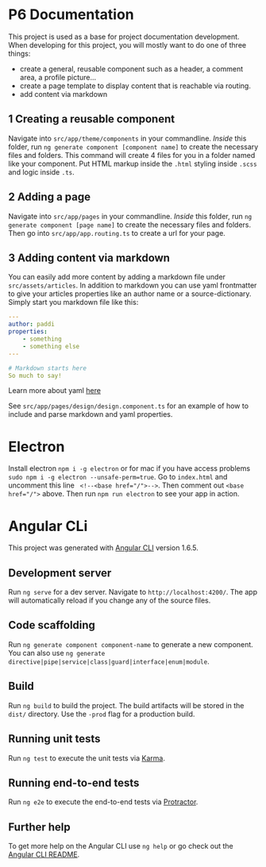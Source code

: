 # P6 Documentation

This project is used as a base for project documentation development. 
When developing for this project, you will mostly want to do one of three things:
* create a general, reusable component such as a header, a comment area, a profile picture...
* create a page template to display content that is reachable via routing.
* add content via markdown

## 1 Creating a reusable component
Navigate into `src/app/theme/components` in your commandline. *Inside* this folder, run `ng generate component [component name]` to create the necessary files and folders. This command will create 4 files for you in a folder named like your component. Put HTML markup inside the `.html` styling inside `.scss` and logic inside `.ts`.

## 2 Adding a page
Navigate into `src/app/pages` in your commandline. *Inside* this folder, run `ng generate component [page name]` to create the necessary files and folders. Then go into `src/app/app.routing.ts` to create a url for your page.


## 3 Adding content via markdown
You can easily add more content by adding a markdown file under `src/assets/articles`. In addition to markdown you can use yaml frontmatter to give your articles properties like an author name or a source-dictionary.
Simply start you markdown file like this: 
```yaml
---
author: paddi
properties:
    - something
    - something else
---

# Markdown starts here
So much to say!
```
Learn more about yaml [here](https://learnxinyminutes.com/docs/de-de/yaml-de/)

See `src/app/pages/design/design.component.ts` for an example of how to include and parse markdown and yaml properties.

# Electron

Install electron `npm i -g electron` or for mac if you have access problems `sudo npm i -g electron --unsafe-perm=true`.
Go to `index.html` and uncomment this line `  <!--<base href="/">--> `. Then comment out `<base href="/">` above.
Then run `npm run electron` to see your app in action. 

# Angular CLi

This project was generated with [Angular CLI](https://github.com/angular/angular-cli) version 1.6.5.

## Development server

Run `ng serve` for a dev server. Navigate to `http://localhost:4200/`. The app will automatically reload if you change any of the source files.

## Code scaffolding

Run `ng generate component component-name` to generate a new component. You can also use `ng generate directive|pipe|service|class|guard|interface|enum|module`.

## Build

Run `ng build` to build the project. The build artifacts will be stored in the `dist/` directory. Use the `-prod` flag for a production build.

## Running unit tests

Run `ng test` to execute the unit tests via [Karma](https://karma-runner.github.io).

## Running end-to-end tests

Run `ng e2e` to execute the end-to-end tests via [Protractor](http://www.protractortest.org/).

## Further help

To get more help on the Angular CLI use `ng help` or go check out the [Angular CLI README](https://github.com/angular/angular-cli/blob/master/README.md).
